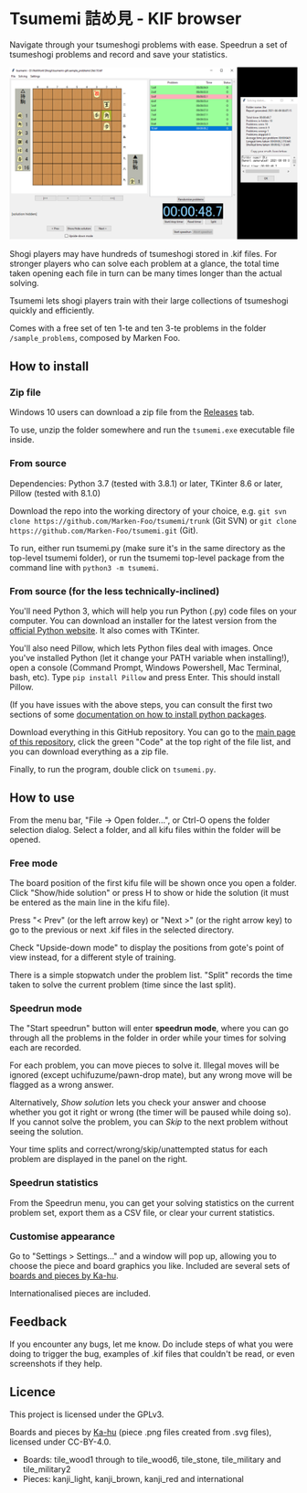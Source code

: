 # Tsumemi 詰め見 - KIF browser #

Navigate through your tsumeshogi problems with ease. Speedrun a set of tsumeshogi problems and record and save your statistics.

![](browser.png)

Shogi players may have hundreds of tsumeshogi stored in .kif files. For stronger players who can solve each problem at a glance, the total time taken opening each file in turn can be many times longer than the actual solving.

Tsumemi lets shogi players train with their large collections of tsumeshogi quickly and efficiently.

Comes with a free set of ten 1-te and ten 3-te problems in the folder `/sample_problems`, composed by Marken Foo.

## How to install ##

### Zip file ###

Windows 10 users can download a zip file from the [Releases](https://github.com/Marken-Foo/tsumemi/releases/) tab.

To use, unzip the folder somewhere and run the `tsumemi.exe` executable file inside.

### From source ###

Dependencies: Python 3.7 (tested with 3.8.1) or later, TKinter 8.6 or later, Pillow (tested with 8.1.0)

Download the repo into the working directory of your choice, e.g. `git svn clone https://github.com/Marken-Foo/tsumemi/trunk` (Git SVN) or `git clone https://github.com/Marken-Foo/tsumemi.git` (Git).

To run, either run tsumemi.py (make sure it's in the same directory as the top-level tsumemi folder), or run the tsumemi top-level package from the command line with `python3 -m tsumemi`.

### From source (for the less technically-inclined) ###

You'll need Python 3, which will help you run Python (.py) code files on your computer. You can download an installer for the latest version from the [official Python website](https://www.python.org/). It also comes with TKinter.

You'll also need Pillow, which lets Python files deal with images. Once you've installed Python (let it change your PATH variable when installing!), open a console (Command Prompt, Windows Powershell, Mac Terminal, bash, etc). Type `pip install Pillow` and press Enter. This should install Pillow.

(If you have issues with the above steps, you can consult the first two sections of some [documentation on how to install python packages](https://packaging.python.org/tutorials/installing-packages/).

Download everything in this GitHub repository. You can go to the [main page of this repository](https://github.com/Marken-Foo/tsumemi), click the green "Code" at the top right of the file list, and you can download everything as a zip file.

Finally, to run the program, double click on `tsumemi.py`.

## How to use ##

From the menu bar, "File -> Open folder...", or Ctrl-O opens the folder selection dialog. Select a folder, and all kifu files within the folder will be opened.

### Free mode ###

The board position of the first kifu file will be shown once you open a folder. Click "Show/hide solution" or press H to show or hide the solution (it must be entered as the main line in the kifu file).

Press "< Prev" (or the left arrow key) or "Next >" (or the right arrow key) to go to the previous or next .kif files in the selected directory.

Check "Upside-down mode" to display the positions from gote's point of view instead, for a different style of training.

There is a simple stopwatch under the problem list. "Split" records the time taken to solve the current problem (time since the last split).

### Speedrun mode ###

The "Start speedrun" button will enter **speedrun mode**, where you can go through all the problems in the folder in order while your times for solving each are recorded.

For each problem, you can move pieces to solve it. Illegal moves will be ignored (except uchifuzume/pawn-drop mate), but any wrong move will be flagged as a wrong answer.

Alternatively, *Show solution* lets you check your answer and choose whether you got it right or wrong (the timer will be paused while doing so). If you cannot solve the problem, you can *Skip* to the next problem without seeing the solution.

Your time splits and correct/wrong/skip/unattempted status for each problem are displayed in the panel on the right.

### Speedrun statistics ###

From the Speedrun menu, you can get your solving statistics on the current problem set, export them as a CSV file, or clear your current statistics.

### Customise appearance ###

Go to "Settings > Settings..." and a window will pop up, allowing you to choose the piece and board graphics you like. Included are several sets of [boards and pieces by Ka-hu](https://github.com/Ka-hu/shogi-pieces/).

Internationalised pieces are included.

## Feedback ##

If you encounter any bugs, let me know. Do include steps of what you were doing to trigger the bug, examples of .kif files that couldn't be read, or even screenshots if they help.

## Licence ##

This project is licensed under the GPLv3.

Boards and pieces by [Ka-hu](https://github.com/Ka-hu/shogi-pieces/) (piece .png files created from .svg files), licensed under CC-BY-4.0.

- Boards: tile_wood1 through to tile_wood6, tile_stone, tile_military and tile_military2
- Pieces: kanji_light, kanji_brown, kanji_red and international
